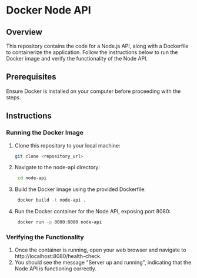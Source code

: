 # Docker Node API

## Overview
This repository contains the code for a Node.js API, along with a Dockerfile to containerize the application. Follow the instructions below to run the Docker image and verify the functionality of the Node API.


## Prerequisites
Ensure Docker is installed on your computer before proceeding with the steps.

## Instructions

### Running the Docker Image
1. Clone this repository to your local machine:
   ```bash
   git clone <repository_url>
   ```
2. Navigate to the node-api directory:
   ```bash
    cd node-api
   ```
3. Build the Docker image using the provided Dockerfile:
   ```bash
    docker build -t node-api .
   ```
4. Run the Docker container for the Node API, exposing port 8080:
   ```bash
    docker run -p 8080:8080 node-api
   ```


### Verifying the Functionality
1. Once the container is running, open your web browser and navigate to http://localhost:8080/health-check.
2. You should see the message "Server up and running", indicating that the Node API is functioning correctly.


